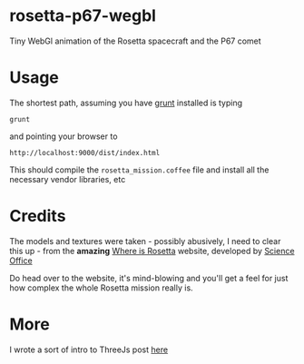 rosetta-p67-wegbl
=================

Tiny WebGl animation of the Rosetta spacecraft and the P67 comet

# Usage

The shortest path, assuming you have [grunt](http://gruntjs.com) installed is
typing

`grunt`

and pointing your browser to

`http://localhost:9000/dist/index.html`

This should compile the `rosetta_mission.coffee` file and install all the necessary vendor libraries, etc


# Credits


The models and textures were taken - possibly abusively, I need to clear this
up - from the **amazing** [Where is Rosetta](sci.esa.int/where_is_rosetta/) website, developed by [Science Office](http://www.scienceoffice.org/en/projectos/rosetta/)

Do head over to the website, it's mind-blowing and you'll get a feel for just how complex the whole Rosetta mission really is.

# More

I wrote a sort of intro to ThreeJs post [here](http://ragingnexus.com/blog/2014/11/23/basic-three-js-intro/)

